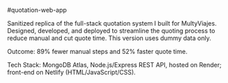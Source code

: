 #quotation-web-app

Sanitized replica of the full-stack quotation system I built for MultyViajes. Designed, developed, and deployed to streamline the quoting process to reduce manual and cut quote time. This version uses dummy data only.

Outcome: 89% fewer manual steps and 52% faster quote time.

Tech Stack: MongoDB Atlas, Node.js/Express REST API, hosted on Render; front-end on Netlify (HTML/JavaScript/CSS).
